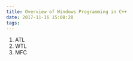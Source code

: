 ```yaml
---
title: Overview of Windows Programming in C++
date: 2017-11-16 15:08:28
tags:
---
```

1. ATL
2. WTL
3. MFC
